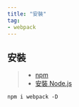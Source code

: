 ```yaml
---
title: "安裝"
tag: 
- webpack
---
```


## 安裝
>- [npm](https://www.npmjs.com/package/webpack)
>- [安裝 Node.js](安裝%20Node.js.md)

```shell
npm i webpack -D
```
